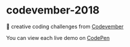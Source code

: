 # codevember-2018
💖 creative coding challenges from [Codevember](http://codevember.xyz/)

You can view each live demo on [CodePen](https://codepen.io/collection/DaWaMV/)

